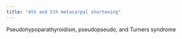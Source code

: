 ```yaml
---
title: "4th and 5th metacarpal shortening"
---
```

Pseudohypoparathyroidism, pseudopseudo, and Turners syndrome

